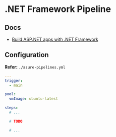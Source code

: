 # .NET Framework Pipeline

## Docs

- [Build ASP.NET apps with .NET Framework](https://learn.microsoft.com/en-us/azure/devops/pipelines/apps/aspnet/build-aspnet-4?view=azure-devops)

## Configuration

**Refer:** `./azure-pipelines.yml`

```yml
---
trigger:
  - main

pool:
  vmImage: ubuntu-latest

steps:
  # ...

  # TODO

  # ...
```
